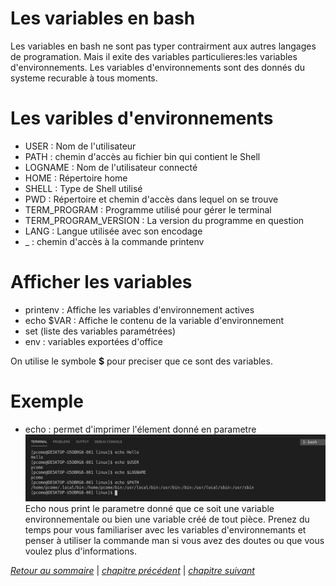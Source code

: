 # Les variables en bash
Les variables en bash ne sont pas typer contrairment aux autres langages de programation. Mais il exite des variables particulieres:les variables d'environnements.
Les variables d'environnements sont des donnés du systeme recurable à tous moments.

# Les varibles d'environnements
- USER : Nom de l'utilisateur
- PATH : chemin d'accès au fichier bin qui contient le Shell
- LOGNAME : Nom de l'utilisateur connecté
- HOME : Répertoire home
- SHELL : Type de Shell utilisé
- PWD : Répertoire et chemin d'accès dans lequel on se trouve
- TERM_PROGRAM : Programme utilisé pour gérer le terminal
- TERM_PROGRAM_VERSION : La version du programme en question
- LANG : Langue utilisée avec son encodage
- _ : chemin d'accès à la commande printenv

# Afficher les variables
- printenv : Affiche les variables d'environnement actives
- echo $VAR : Affiche le contenu de la variable d'environnement 
- set (liste des variables paramétrées)
- env : variables exportées d'office 

On utilise le symbole **$** pour preciser que ce sont des variables.

# Exemple
- echo : permet d'imprimer l'élement donné en parametre
![example](./picture/example_echo.png)
Echo nous print le parametre donné que ce soit une variable environnementale ou bien une variable créé de tout pièce.
Prenez du temps pour vous familiariser avec les variables d'environnemants et penser à utiliser la commande man si vous avez des doutes ou que vous voulez plus d'informations.

*[Retour au sommaire](./README.md)* | *[chapitre précédent](https://github.com/lancelot260/linux/blob/main/commande.md)* | *[chapitre suivant](https://github.com/lancelot260/linux/blob/main/boucles.md)*
